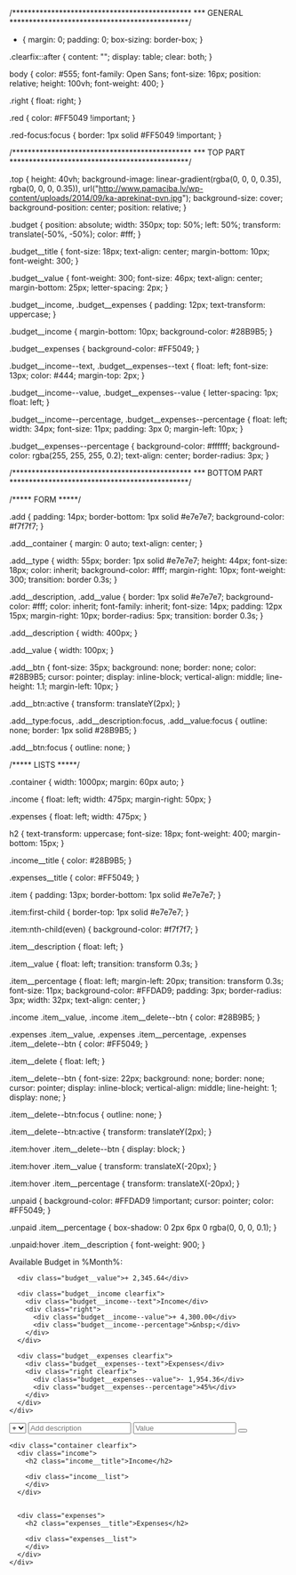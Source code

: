 <html>
<head>

/**********************************************
*** GENERAL
**********************************************/

* {
  margin: 0;
  padding: 0;
  box-sizing: border-box;
}

.clearfix::after {
  content: "";
  display: table;
  clear: both;
}

body {
  color: #555;
  font-family: Open Sans;
  font-size: 16px;
  position: relative;
  height: 100vh;
  font-weight: 400;
}

.right {
  float: right;
}

.red {
  color: #FF5049 !important;
}

.red-focus:focus {
  border: 1px solid #FF5049 !important;
}


/**********************************************
*** TOP PART
**********************************************/

.top {
  height: 40vh;
  background-image: linear-gradient(rgba(0, 0, 0, 0.35), rgba(0, 0, 0, 0.35)), url("http://www.pamaciba.lv/wp-content/uploads/2014/09/ka-aprekinat-pvn.jpg");
  background-size: cover;
  background-position: center;
  position: relative;
}

.budget {
  position: absolute;
  width: 350px;
  top: 50%;
  left: 50%;
  transform: translate(-50%, -50%);
  color: #fff;
}

.budget__title {
  font-size: 18px;
  text-align: center;
  margin-bottom: 10px;
  font-weight: 300;
}

.budget__value {
  font-weight: 300;
  font-size: 46px;
  text-align: center;
  margin-bottom: 25px;
  letter-spacing: 2px;
}

.budget__income,
.budget__expenses {
  padding: 12px;
  text-transform: uppercase;
}

.budget__income {
  margin-bottom: 10px;
  background-color: #28B9B5;
}

.budget__expenses {
  background-color: #FF5049;
}

.budget__income--text,
.budget__expenses--text {
  float: left;
  font-size: 13px;
  color: #444;
  margin-top: 2px;
}

.budget__income--value,
.budget__expenses--value {
  letter-spacing: 1px;
  float: left;
}

.budget__income--percentage,
.budget__expenses--percentage {
  float: left;
  width: 34px;
  font-size: 11px;
  padding: 3px 0;
  margin-left: 10px;
}

.budget__expenses--percentage {
  background-color: #ffffff;
  background-color: rgba(255, 255, 255, 0.2);
  text-align: center;
  border-radius: 3px;
}


/**********************************************
*** BOTTOM PART
**********************************************/


/***** FORM *****/

.add {
  padding: 14px;
  border-bottom: 1px solid #e7e7e7;
  background-color: #f7f7f7;
}

.add__container {
  margin: 0 auto;
  text-align: center;
}

.add__type {
  width: 55px;
  border: 1px solid #e7e7e7;
  height: 44px;
  font-size: 18px;
  color: inherit;
  background-color: #fff;
  margin-right: 10px;
  font-weight: 300;
  transition: border 0.3s;
}

.add__description,
.add__value {
  border: 1px solid #e7e7e7;
  background-color: #fff;
  color: inherit;
  font-family: inherit;
  font-size: 14px;
  padding: 12px 15px;
  margin-right: 10px;
  border-radius: 5px;
  transition: border 0.3s;
}

.add__description {
  width: 400px;
}

.add__value {
  width: 100px;
}

.add__btn {
  font-size: 35px;
  background: none;
  border: none;
  color: #28B9B5;
  cursor: pointer;
  display: inline-block;
  vertical-align: middle;
  line-height: 1.1;
  margin-left: 10px;
}

.add__btn:active {
  transform: translateY(2px);
}

.add__type:focus,
.add__description:focus,
.add__value:focus {
  outline: none;
  border: 1px solid #28B9B5;
}

.add__btn:focus {
  outline: none;
}


/***** LISTS *****/

.container {
  width: 1000px;
  margin: 60px auto;
}

.income {
  float: left;
  width: 475px;
  margin-right: 50px;
}

.expenses {
  float: left;
  width: 475px;
}

h2 {
  text-transform: uppercase;
  font-size: 18px;
  font-weight: 400;
  margin-bottom: 15px;
}

.income__title {
  color: #28B9B5;
}

.expenses__title {
  color: #FF5049;
}

.item {
  padding: 13px;
  border-bottom: 1px solid #e7e7e7;
}

.item:first-child {
  border-top: 1px solid #e7e7e7;
}

.item:nth-child(even) {
  background-color: #f7f7f7;
}

.item__description {
  float: left;
}

.item__value {
  float: left;
  transition: transform 0.3s;
}

.item__percentage {
  float: left;
  margin-left: 20px;
  transition: transform 0.3s;
  font-size: 11px;
  background-color: #FFDAD9;
  padding: 3px;
  border-radius: 3px;
  width: 32px;
  text-align: center;
}

.income .item__value,
.income .item__delete--btn {
  color: #28B9B5;
}

.expenses .item__value,
.expenses .item__percentage,
.expenses .item__delete--btn {
  color: #FF5049;
}

.item__delete {
  float: left;
}

.item__delete--btn {
  font-size: 22px;
  background: none;
  border: none;
  cursor: pointer;
  display: inline-block;
  vertical-align: middle;
  line-height: 1;
  display: none;
}

.item__delete--btn:focus {
  outline: none;
}

.item__delete--btn:active {
  transform: translateY(2px);
}

.item:hover .item__delete--btn {
  display: block;
}

.item:hover .item__value {
  transform: translateX(-20px);
}

.item:hover .item__percentage {
  transform: translateX(-20px);
}

.unpaid {
  background-color: #FFDAD9 !important;
  cursor: pointer;
  color: #FF5049;
}

.unpaid .item__percentage {
  box-shadow: 0 2px 6px 0 rgba(0, 0, 0, 0.1);
}

.unpaid:hover .item__description {
  font-weight: 900;
}
</head>

<body>

  <div class="top">
    <div class="budget">
      <div class="budget__title">
        Available Budget in <span class="budget__title--month">%Month%</span>:
      </div>

      <div class="budget__value">+ 2,345.64</div>

      <div class="budget__income clearfix">
        <div class="budget__income--text">Income</div>
        <div class="right">
          <div class="budget__income--value">+ 4,300.00</div>
          <div class="budget__income--percentage">&nbsp;</div>
        </div>
      </div>

      <div class="budget__expenses clearfix">
        <div class="budget__expenses--text">Expenses</div>
        <div class="right clearfix">
          <div class="budget__expenses--value">- 1,954.36</div>
          <div class="budget__expenses--percentage">45%</div>
        </div>
      </div>
    </div>
  </div>


  <div class="bottom">
    <div class="add">
      <div class="add__container">
        <select class="add__type">
                        <option value="inc" selected>+</option>
                        <option value="exp">-</option>
                    </select>
        <input type="text" class="add__description" placeholder="Add description">
        <input type="number" class="add__value" placeholder="Value">
        <button class="add__btn"><i class="ion-ios-checkmark-outline"></i></button>
      </div>
    </div>

    <div class="container clearfix">
      <div class="income">
        <h2 class="income__title">Income</h2>

        <div class="income__list">
        </div>
      </div>


      <div class="expenses">
        <h2 class="expenses__title">Expenses</h2>

        <div class="expenses__list">
        </div>
      </div>
    </div>
  </div>
</body>
</html>

<script>

// BUDGET CONTROLLER
var budgetController = (function() {
    
    var Expense = function(id, description, value) {
        this.id = id;
        this.description = description;
        this.value = value;
        this.percentage = -1;
    };
    
    
    Expense.prototype.calcPercentage = function(totalIncome) {
        if (totalIncome > 0) {
            this.percentage = Math.round((this.value / totalIncome) * 100);
        } else {
            this.percentage = -1;
        }
    };
    
    
    Expense.prototype.getPercentage = function() {
        return this.percentage;
    };
    
    
    var Income = function(id, description, value) {
        this.id = id;
        this.description = description;
        this.value = value;
    };
    
    
    var calculateTotal = function(type) {
        var sum = 0;
        data.allItems[type].forEach(function(cur) {
            sum += cur.value;
        });
        data.totals[type] = sum;
    };
    
    
    var data = {
        allItems: {
            exp: [],
            inc: []
        },
        totals: {
            exp: 0,
            inc: 0
        },
        budget: 0,
        percentage: -1
    };
    
    
    return {
        addItem: function(type, des, val) {
            var newItem, ID;
            
            //[1 2 3 4 5], next ID = 6
            //[1 2 4 6 8], next ID = 9
            // ID = last ID + 1
            
            // Create new ID
            if (data.allItems[type].length > 0) {
                ID = data.allItems[type][data.allItems[type].length - 1].id + 1;
            } else {
                ID = 0;
            }
            
            // Create new item based on 'inc' or 'exp' type
            if (type === 'exp') {
                newItem = new Expense(ID, des, val);
            } else if (type === 'inc') {
                newItem = new Income(ID, des, val);
            }
            
            // Push it into our data structure
            data.allItems[type].push(newItem);
            
            // Return the new element
            return newItem;
        },
        
        
        deleteItem: function(type, id) {
            var ids, index;
            
            // id = 6
            //data.allItems[type][id];
            // ids = [1 2 4  8]
            //index = 3
            
            ids = data.allItems[type].map(function(current) {
                return current.id;
            });

            index = ids.indexOf(id);

            if (index !== -1) {
                data.allItems[type].splice(index, 1);
            }
            
        },
        
        
        calculateBudget: function() {
            
            // calculate total income and expenses
            calculateTotal('exp');
            calculateTotal('inc');
            
            // Calculate the budget: income - expenses
            data.budget = data.totals.inc - data.totals.exp;
            
            // calculate the percentage of income that we spent
            if (data.totals.inc > 0) {
                data.percentage = Math.round((data.totals.exp / data.totals.inc) * 100);
            } else {
                data.percentage = -1;
            }            
            
            // Expense = 100 and income 300, spent 33.333% = 100/300 = 0.3333 * 100
        },
        
        calculatePercentages: function() {
            
            /*
            a=20
            b=10
            c=40
            income = 100
            a=20/100=20%
            b=10/100=10%
            c=40/100=40%
            */
            
            data.allItems.exp.forEach(function(cur) {
               cur.calcPercentage(data.totals.inc);
            });
        },
        
        
        getPercentages: function() {
            var allPerc = data.allItems.exp.map(function(cur) {
                return cur.getPercentage();
            });
            return allPerc;
        },
        
        
        getBudget: function() {
            return {
                budget: data.budget,
                totalInc: data.totals.inc,
                totalExp: data.totals.exp,
                percentage: data.percentage
            };
        },
        
        testing: function() {
            console.log(data);
        }
    };
    
})();




// UI CONTROLLER
var UIController = (function() {
    
    var DOMstrings = {
        inputType: '.add__type',
        inputDescription: '.add__description',
        inputValue: '.add__value',
        inputBtn: '.add__btn',
        incomeContainer: '.income__list',
        expensesContainer: '.expenses__list',
        budgetLabel: '.budget__value',
        incomeLabel: '.budget__income--value',
        expensesLabel: '.budget__expenses--value',
        percentageLabel: '.budget__expenses--percentage',
        container: '.container',
        expensesPercLabel: '.item__percentage',
        dateLabel: '.budget__title--month'
    };
    
    
    var formatNumber = function(num, type) {
        var numSplit, int, dec, type;
        /*
            + or - before number
            exactly 2 decimal points
            comma separating the thousands

            2310.4567 -> + 2,310.46
            2000 -> + 2,000.00
            */

        num = Math.abs(num);
        num = num.toFixed(2);

        numSplit = num.split('.');

        int = numSplit[0];
        if (int.length > 3) {
            int = int.substr(0, int.length - 3) + ',' + int.substr(int.length - 3, 3); //input 23510, output 23,510
        }

        dec = numSplit[1];

        return (type === 'exp' ? '-' : '+') + ' ' + int + '.' + dec;

    };
    
    
    var nodeListForEach = function(list, callback) {
        for (var i = 0; i < list.length; i++) {
            callback(list[i], i);
        }
    };
    
    
    return {
        getInput: function() {
            return {
                type: document.querySelector(DOMstrings.inputType).value, // Will be either inc or exp
                description: document.querySelector(DOMstrings.inputDescription).value,
                value: parseFloat(document.querySelector(DOMstrings.inputValue).value)
            };
        },
        
        
        addListItem: function(obj, type) {
            var html, newHtml, element;
            // Create HTML string with placeholder text
            
            if (type === 'inc') {
                element = DOMstrings.incomeContainer;
                
                html = '<div class="item clearfix" id="inc-%id%"> <div class="item__description">%description%</div><div class="right clearfix"><div class="item__value">%value%</div><div class="item__delete"><button class="item__delete--btn"><i class="ion-ios-close-outline"></i></button></div></div></div>';
            } else if (type === 'exp') {
                element = DOMstrings.expensesContainer;
                
                html = '<div class="item clearfix" id="exp-%id%"><div class="item__description">%description%</div><div class="right clearfix"><div class="item__value">%value%</div><div class="item__percentage">21%</div><div class="item__delete"><button class="item__delete--btn"><i class="ion-ios-close-outline"></i></button></div></div></div>';
            }
            
            // Replace the placeholder text with some actual data
            newHtml = html.replace('%id%', obj.id);
            newHtml = newHtml.replace('%description%', obj.description);
            newHtml = newHtml.replace('%value%', formatNumber(obj.value, type));
            
            // Insert the HTML into the DOM
            document.querySelector(element).insertAdjacentHTML('beforeend', newHtml);
        },
        
        
        deleteListItem: function(selectorID) {
            
            var el = document.getElementById(selectorID);
            el.parentNode.removeChild(el);
            
        },
        
        
        clearFields: function() {
            var fields, fieldsArr;
            
            fields = document.querySelectorAll(DOMstrings.inputDescription + ', ' + DOMstrings.inputValue);
            
            fieldsArr = Array.prototype.slice.call(fields);
            
            fieldsArr.forEach(function(current, index, array) {
                current.value = "";
            });
            
            fieldsArr[0].focus();
        },
        
        
        displayBudget: function(obj) {
            var type;
            obj.budget > 0 ? type = 'inc' : type = 'exp';
            
            document.querySelector(DOMstrings.budgetLabel).textContent = formatNumber(obj.budget, type);
            document.querySelector(DOMstrings.incomeLabel).textContent = formatNumber(obj.totalInc, 'inc');
            document.querySelector(DOMstrings.expensesLabel).textContent = formatNumber(obj.totalExp, 'exp');
            
            if (obj.percentage > 0) {
                document.querySelector(DOMstrings.percentageLabel).textContent = obj.percentage + '%';
            } else {
                document.querySelector(DOMstrings.percentageLabel).textContent = '---';
            }
            
        },
        
        
        displayPercentages: function(percentages) {
            
            var fields = document.querySelectorAll(DOMstrings.expensesPercLabel);
            
            nodeListForEach(fields, function(current, index) {
                
                if (percentages[index] > 0) {
                    current.textContent = percentages[index] + '%';
                } else {
                    current.textContent = '---';
                }
            });
            
        },
        
        
        displayMonth: function() {
            var now, months, month, year;
            
            now = new Date();
            //var christmas = new Date(2016, 12, 25);
            
            months = ['January', 'February', 'March', 'April', 'May', 'June', 'July', 'August', 'September', 'October', 'November', 'December'];
            month = now.getMonth();
            
            year = now.getFullYear();
            document.querySelector(DOMstrings.dateLabel).textContent = months[month] + ' ' + year;
        },
        
        
        changedType: function() {
            
            var fields = document.querySelectorAll(
                DOMstrings.inputType + ',' +
                DOMstrings.inputDescription + ',' +
                DOMstrings.inputValue);
            
            nodeListForEach(fields, function(cur) {
               cur.classList.toggle('red-focus'); 
            });
            
            document.querySelector(DOMstrings.inputBtn).classList.toggle('red');
            
        },
        
        
        getDOMstrings: function() {
            return DOMstrings;
        }
    };
    
})();




// GLOBAL APP CONTROLLER
var controller = (function(budgetCtrl, UICtrl) {
    
    var setupEventListeners = function() {
        var DOM = UICtrl.getDOMstrings();
        
        document.querySelector(DOM.inputBtn).addEventListener('click', ctrlAddItem);

        document.addEventListener('keypress', function(event) {
            if (event.keyCode === 13 || event.which === 13) {
                ctrlAddItem();
            }
        });
        
        document.querySelector(DOM.container).addEventListener('click', ctrlDeleteItem);
        
        document.querySelector(DOM.inputType).addEventListener('change', UICtrl.changedType);        
    };
    
    
    var updateBudget = function() {
        
        // 1. Calculate the budget
        budgetCtrl.calculateBudget();
        
        // 2. Return the budget
        var budget = budgetCtrl.getBudget();
        
        // 3. Display the budget on the UI
        UICtrl.displayBudget(budget);
    };
    
    
    var updatePercentages = function() {
        
        // 1. Calculate percentages
        budgetCtrl.calculatePercentages();
        
        // 2. Read percentages from the budget controller
        var percentages = budgetCtrl.getPercentages();
        
        // 3. Update the UI with the new percentages
        UICtrl.displayPercentages(percentages);
    };
    
    
    var ctrlAddItem = function() {
        var input, newItem;
        
        // 1. Get the field input data
        input = UICtrl.getInput();        
        
        if (input.description !== "" && !isNaN(input.value) && input.value > 0) {
            // 2. Add the item to the budget controller
            newItem = budgetCtrl.addItem(input.type, input.description, input.value);

            // 3. Add the item to the UI
            UICtrl.addListItem(newItem, input.type);

            // 4. Clear the fields
            UICtrl.clearFields();

            // 5. Calculate and update budget
            updateBudget();
            
            // 6. Calculate and update percentages
            updatePercentages();
        }
    };
    
    
    var ctrlDeleteItem = function(event) {
        var itemID, splitID, type, ID;
        
        itemID = event.target.parentNode.parentNode.parentNode.parentNode.id;
        
        if (itemID) {
            
            //inc-1
            splitID = itemID.split('-');
            type = splitID[0];
            ID = parseInt(splitID[1]);
            
            // 1. delete the item from the data structure
            budgetCtrl.deleteItem(type, ID);
            
            // 2. Delete the item from the UI
            UICtrl.deleteListItem(itemID);
            
            // 3. Update and show the new budget
            updateBudget();
            
            // 4. Calculate and update percentages
            updatePercentages();
        }
    };
    
    
    return {
        init: function() {
            console.log('Application has started.');
            UICtrl.displayMonth();
            UICtrl.displayBudget({
                budget: 0,
                totalInc: 0,
                totalExp: 0,
                percentage: -1
            });
            setupEventListeners();
        }
    };
    
})(budgetController, UIController);


controller.init();

</script>
